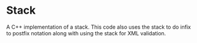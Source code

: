 # Stack
A C++ implementation of a stack. This code also uses the stack to do infix to postfix notation along with using the stack for XML validation.
